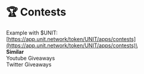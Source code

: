 # 🏆 Contests

Example with $UNIT: \
[https://app.unit.network/token/UNIT/apps/contests](https://app.unit.network/token/UNIT/apps/contests)\
\
**Similar**\
Youtube Giveaways\
Twitter Giveaways
